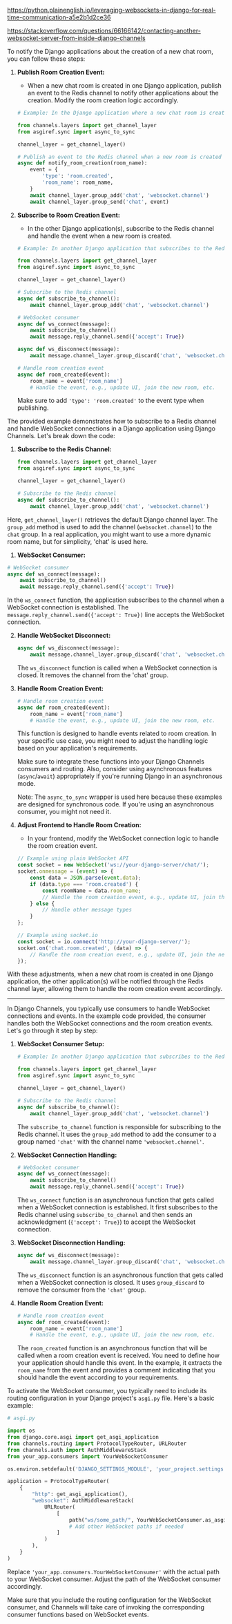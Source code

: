 https://python.plainenglish.io/leveraging-websockets-in-django-for-real-time-communication-a5e2b1d2ce36

https://stackoverflow.com/questions/66166142/contacting-another-websocket-server-from-inside-django-channels

To notify the Django applications about the creation of a new chat room, you can follow these steps:

1. **Publish Room Creation Event:**
   - When a new chat room is created in one Django application, publish an event to the Redis channel to notify other applications about the creation. Modify the room creation logic accordingly.

   ```python
   # Example: In the Django application where a new chat room is created

   from channels.layers import get_channel_layer
   from asgiref.sync import async_to_sync

   channel_layer = get_channel_layer()

   # Publish an event to the Redis channel when a new room is created
   async def notify_room_creation(room_name):
       event = {
           'type': 'room.created',
           'room_name': room_name,
       }
       await channel_layer.group_add('chat', 'websocket.channel')
       await channel_layer.group_send('chat', event)
   ```

2. **Subscribe to Room Creation Event:**
   - In the other Django application(s), subscribe to the Redis channel and handle the event when a new room is created.

   ```python
   # Example: In another Django application that subscribes to the Redis channel

   from channels.layers import get_channel_layer
   from asgiref.sync import async_to_sync

   channel_layer = get_channel_layer()

   # Subscribe to the Redis channel
   async def subscribe_to_channel():
       await channel_layer.group_add('chat', 'websocket.channel')

   # WebSocket consumer
   async def ws_connect(message):
       await subscribe_to_channel()
       await message.reply_channel.send({'accept': True})

   async def ws_disconnect(message):
       await message.channel_layer.group_discard('chat', 'websocket.channel')

   # Handle room creation event
   async def room_created(event):
       room_name = event['room_name']
       # Handle the event, e.g., update UI, join the new room, etc.
   ```

   Make sure to add `'type': 'room.created'` to the event type when publishing.


The provided example demonstrates how to subscribe to a Redis channel and handle WebSocket connections in a Django application using Django Channels. Let's break down the code:

   1. **Subscribe to the Redis Channel:**
        ```python
        from channels.layers import get_channel_layer
        from asgiref.sync import async_to_sync

        channel_layer = get_channel_layer()

        # Subscribe to the Redis channel
        async def subscribe_to_channel():
            await channel_layer.group_add('chat', 'websocket.channel')
        ```

   Here, `get_channel_layer()` retrieves the default Django channel layer. The `group_add` method is used to add the channel (`websocket.channel`) to the `chat` group. In a real application, you might want to use a more dynamic room name, but for simplicity, 'chat' is used here.

   1. **WebSocket Consumer:**
   ```python
   # WebSocket consumer
   async def ws_connect(message):
       await subscribe_to_channel()
       await message.reply_channel.send({'accept': True})
   ```

   In the `ws_connect` function, the application subscribes to the channel when a WebSocket connection is established. The `message.reply_channel.send({'accept': True})` line accepts the WebSocket connection.

2. **Handle WebSocket Disconnect:**
   ```python
   async def ws_disconnect(message):
       await message.channel_layer.group_discard('chat', 'websocket.channel')
   ```

   The `ws_disconnect` function is called when a WebSocket connection is closed. It removes the channel from the 'chat' group.

3. **Handle Room Creation Event:**
   ```python
   # Handle room creation event
   async def room_created(event):
       room_name = event['room_name']
       # Handle the event, e.g., update UI, join the new room, etc.
   ```

   This function is designed to handle events related to room creation. In your specific use case, you might need to adjust the handling logic based on your application's requirements.

    Make sure to integrate these functions into your Django Channels consumers and routing. Also, consider using asynchronous features (`async`/`await`) appropriately if you're running Django in an asynchronous mode.

    Note: The `async_to_sync` wrapper is used here because these examples are designed for synchronous code. If you're using an asynchronous consumer, you might not need it.

3. **Adjust Frontend to Handle Room Creation:**
   - In your frontend, modify the WebSocket connection logic to handle the room creation event.

   ```javascript
   // Example using plain WebSocket API
   const socket = new WebSocket('ws://your-django-server/chat/');
   socket.onmessage = (event) => {
       const data = JSON.parse(event.data);
       if (data.type === 'room.created') {
           const roomName = data.room_name;
           // Handle the room creation event, e.g., update UI, join the new room, etc.
       } else {
           // Handle other message types
       }
   };

   // Example using socket.io
   const socket = io.connect('http://your-django-server/');
   socket.on('chat.room.created', (data) => {
       // Handle the room creation event, e.g., update UI, join the new room, etc.
   });
   ```

With these adjustments, when a new chat room is created in one Django application, the other application(s) will be notified through the Redis channel layer, allowing them to handle the room creation event accordingly.


----------------------------------------------------------------------


In Django Channels, you typically use consumers to handle WebSocket connections and events. In the example code provided, the consumer handles both the WebSocket connections and the room creation events. Let's go through it step by step:

1. **WebSocket Consumer Setup:**
   ```python
   # Example: In another Django application that subscribes to the Redis channel

   from channels.layers import get_channel_layer
   from asgiref.sync import async_to_sync

   channel_layer = get_channel_layer()

   # Subscribe to the Redis channel
   async def subscribe_to_channel():
       await channel_layer.group_add('chat', 'websocket.channel')
   ```

   The `subscribe_to_channel` function is responsible for subscribing to the Redis channel. It uses the `group_add` method to add the consumer to a group named `'chat'` with the channel name `'websocket.channel'`.

2. **WebSocket Connection Handling:**
   ```python
   # WebSocket consumer
   async def ws_connect(message):
       await subscribe_to_channel()
       await message.reply_channel.send({'accept': True})
   ```

   The `ws_connect` function is an asynchronous function that gets called when a WebSocket connection is established. It first subscribes to the Redis channel using `subscribe_to_channel` and then sends an acknowledgment (`{'accept': True}`) to accept the WebSocket connection.

3. **WebSocket Disconnection Handling:**
   ```python
   async def ws_disconnect(message):
       await message.channel_layer.group_discard('chat', 'websocket.channel')
   ```

   The `ws_disconnect` function is an asynchronous function that gets called when a WebSocket connection is closed. It uses `group_discard` to remove the consumer from the `'chat'` group.

4. **Handle Room Creation Event:**
   ```python
   # Handle room creation event
   async def room_created(event):
       room_name = event['room_name']
       # Handle the event, e.g., update UI, join the new room, etc.
   ```

   The `room_created` function is an asynchronous function that will be called when a room creation event is received. You need to define how your application should handle this event. In the example, it extracts the `room_name` from the event and provides a comment indicating that you should handle the event according to your requirements.

To activate the WebSocket consumer, you typically need to include its routing configuration in your Django project's `asgi.py` file. Here's a basic example:

```python
# asgi.py

import os
from django.core.asgi import get_asgi_application
from channels.routing import ProtocolTypeRouter, URLRouter
from channels.auth import AuthMiddlewareStack
from your_app.consumers import YourWebSocketConsumer

os.environ.setdefault('DJANGO_SETTINGS_MODULE', 'your_project.settings')

application = ProtocolTypeRouter(
    {
        "http": get_asgi_application(),
        "websocket": AuthMiddlewareStack(
            URLRouter(
                [
                    path("ws/some_path/", YourWebSocketConsumer.as_asgi()),
                    # Add other WebSocket paths if needed
                ]
            )
        ),
    }
)
```

Replace `'your_app.consumers.YourWebSocketConsumer'` with the actual path to your WebSocket consumer. Adjust the path of the WebSocket consumer accordingly.

Make sure that you include the routing configuration for the WebSocket consumer, and Channels will take care of invoking the corresponding consumer functions based on WebSocket events.